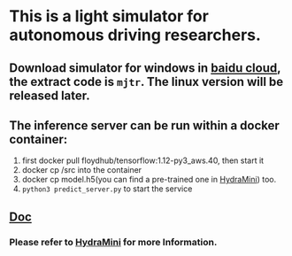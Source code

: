 # This is a light simulator for autonomous driving researchers.

## Download simulator for windows in [baidu cloud](https://pan.baidu.com/s/1xAJ9L7qZGok_46j1IEESgQ), the extract code is `mjtr`. The linux version will be released later.
## The inference server can be run within a docker container: 
1. first docker pull floydhub/tensorflow:1.12-py3_aws.40, then start it
2. docker cp /src into the container
3. docker cp model.h5(you can find a pre-trained one in [HydraMini](https://github.com/wutianze/HydraMini/tree/master/Host-Part/model)) too.
4. `python3 predict_server.py` to start the service
## [Doc](https://app.gitbook.com/s/-Ls1LnOsBMf7xZoFS0Ml/virtual-part/virtual-guide)

### Please refer to [HydraMini](github.com/wutianze/HydraMini) for more Information.
